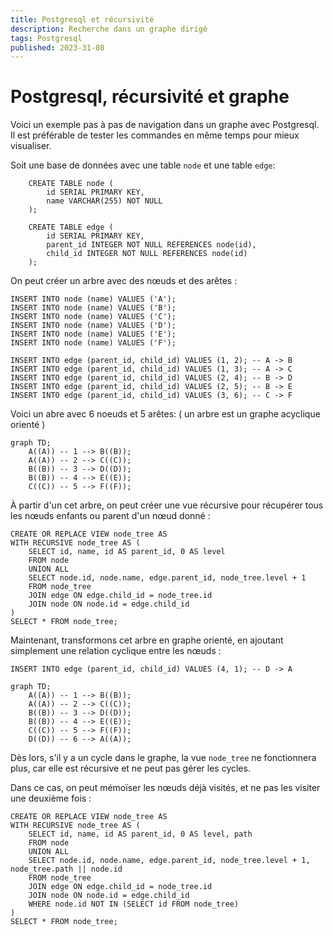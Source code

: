 ```yaml
---
title: Postgresql et récursivité
description: Recherche dans un graphe dirigé
tags: Postgresql
published: 2023-31-08
---
```


# Postgresql, récursivité et graphe

Voici un exemple pas à pas de navigation dans un graphe avec Postgresql. Il est préférable de tester les commandes en même temps pour mieux visualiser.

Soit une base de données avec une table `node` et une table `edge`:

```plsql
    CREATE TABLE node (
        id SERIAL PRIMARY KEY,
        name VARCHAR(255) NOT NULL
    );
    
    CREATE TABLE edge (
        id SERIAL PRIMARY KEY,
        parent_id INTEGER NOT NULL REFERENCES node(id),
        child_id INTEGER NOT NULL REFERENCES node(id)
    );
```

On peut créer un arbre avec des nœuds et des arêtes :

```plsql
INSERT INTO node (name) VALUES ('A');
INSERT INTO node (name) VALUES ('B');
INSERT INTO node (name) VALUES ('C');
INSERT INTO node (name) VALUES ('D');
INSERT INTO node (name) VALUES ('E');
INSERT INTO node (name) VALUES ('F');

INSERT INTO edge (parent_id, child_id) VALUES (1, 2); -- A -> B
INSERT INTO edge (parent_id, child_id) VALUES (1, 3); -- A -> C
INSERT INTO edge (parent_id, child_id) VALUES (2, 4); -- B -> D
INSERT INTO edge (parent_id, child_id) VALUES (2, 5); -- B -> E
INSERT INTO edge (parent_id, child_id) VALUES (3, 6); -- C -> F
```

Voici un abre avec 6 noeuds et 5 arêtes:
( un arbre est un graphe acyclique orienté )

```mermaid
graph TD;
    A((A)) -- 1 --> B((B));
    A((A)) -- 2 --> C((C));
    B((B)) -- 3 --> D((D));
    B((B)) -- 4 --> E((E));
    C((C)) -- 5 --> F((F));
```

À partir d'un cet arbre, on peut créer une vue récursive pour récupérer tous les nœuds enfants ou parent d'un nœud donné :

```plsql
CREATE OR REPLACE VIEW node_tree AS
WITH RECURSIVE node_tree AS (
    SELECT id, name, id AS parent_id, 0 AS level
    FROM node
    UNION ALL
    SELECT node.id, node.name, edge.parent_id, node_tree.level + 1
    FROM node_tree
    JOIN edge ON edge.child_id = node_tree.id
    JOIN node ON node.id = edge.child_id
)
SELECT * FROM node_tree;
```


Maintenant, transformons cet arbre en graphe orienté, en ajoutant simplement une relation cyclique entre les nœuds :

```plsql
INSERT INTO edge (parent_id, child_id) VALUES (4, 1); -- D -> A
```
    
```mermaid
graph TD;
    A((A)) -- 1 --> B((B));
    A((A)) -- 2 --> C((C));
    B((B)) -- 3 --> D((D));
    B((B)) -- 4 --> E((E));
    C((C)) -- 5 --> F((F));
    D((D)) -- 6 --> A((A));
```


Dès lors, s'il y a un cycle dans le graphe, la vue `node_tree` ne fonctionnera plus, car elle est récursive et ne peut pas gérer les cycles.

Dans ce cas, on peut mémoïser les nœuds déjà visités, et ne pas les visiter une deuxième fois :

```plsql
CREATE OR REPLACE VIEW node_tree AS
WITH RECURSIVE node_tree AS (
    SELECT id, name, id AS parent_id, 0 AS level, path
    FROM node
    UNION ALL
    SELECT node.id, node.name, edge.parent_id, node_tree.level + 1, node_tree.path || node.id
    FROM node_tree
    JOIN edge ON edge.child_id = node_tree.id
    JOIN node ON node.id = edge.child_id
    WHERE node.id NOT IN (SELECT id FROM node_tree)
)
SELECT * FROM node_tree;
```